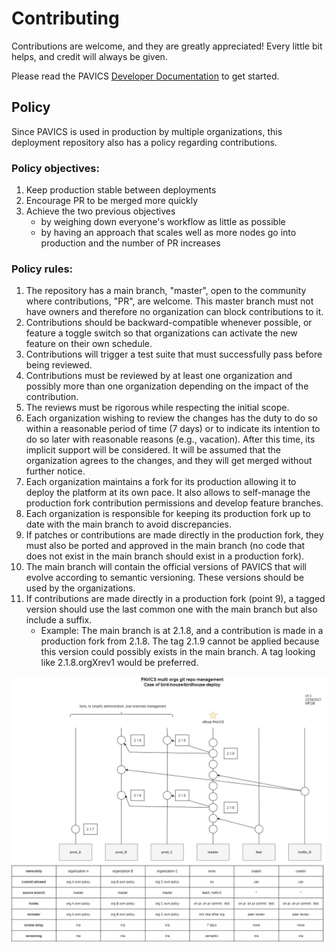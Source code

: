 # Contributing

Contributions are welcome, and they are greatly appreciated! Every little bit helps, and credit will always be given.

Please read the PAVICS [Developer Documentation](https://pavics-sdi.readthedocs.io/en/latest/dev/index.html) to get started.

## Policy
Since PAVICS is used in production by multiple organizations, this deployment repository also has a policy regarding contributions. 

### Policy objectives:
1. Keep production stable between deployments
2. Encourage PR to be merged more quickly
3. Achieve the two previous objectives 
      * by weighing down everyone's workflow as little as possible
      * by having an approach that scales well as more nodes go into production and the number of PR increases

### Policy rules:
1. The repository has a main branch, "master", open to the community where contributions, "PR", are welcome. This master branch must not have owners and therefore no organization can block contributions to it.
2. Contributions should be backward-compatible whenever possible, or feature a toggle switch so that organizations can activate the new feature on their own schedule.
3. Contributions will trigger a test suite that must successfully pass before being reviewed.
4. Contributions must be reviewed by at least one organization and possibly more than one organization depending on the impact of the contribution.
5. The reviews must be rigorous while respecting the initial scope.
6. Each organization wishing to review the changes has the duty to do so within a reasonable period of time (7 days) or to indicate its intention to do so later with reasonable reasons (e.g., vacation). After this time, its implicit support will be considered. It will be assumed that the organization agrees to the changes, and they will get merged without further notice.
7. Each organization maintains a fork for its production allowing it to deploy the platform at its own pace. It also allows to self-manage the production fork contribution permissions and develop feature branches.
8. Each organization is responsible for keeping its production fork up to date with the main branch to avoid discrepancies.
9. If patches or contributions are made directly in the production fork, they must also be ported and approved in the main branch (no code that does not exist in the main branch should exist in a production fork).
10. The main branch will contain the official versions of PAVICS that will evolve according to semantic versioning. These versions should be used by the organizations.
11. If contributions are made directly in a production fork (point 9), a tagged version should use the last common one with the main branch but also include a suffix. 
    * Example: The main branch is at 2.1.8, and a contribution is made in a production fork from 2.1.8. The tag 2.1.9 cannot be applied because this version could possibly exists in the main branch. A tag looking like 2.1.8.orgXrev1 would be preferred.
    
![PAVICS multi organization git repository management](images/multi_organizations_management.jpg)